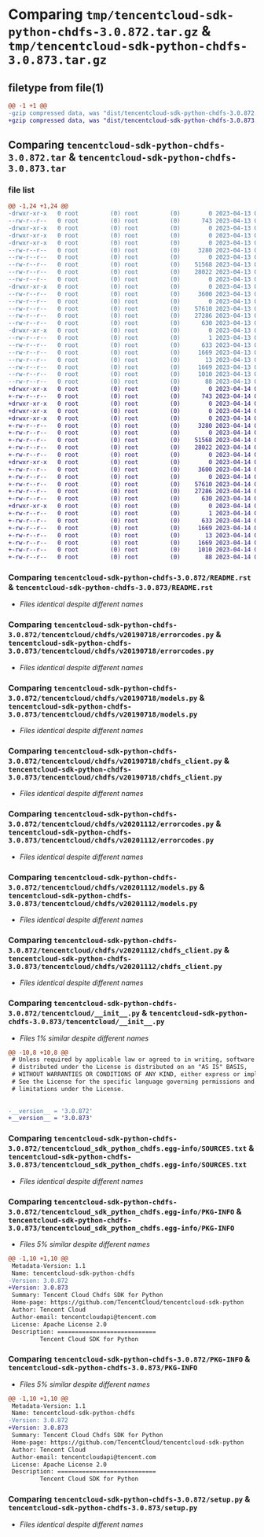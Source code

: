 # Comparing `tmp/tencentcloud-sdk-python-chdfs-3.0.872.tar.gz` & `tmp/tencentcloud-sdk-python-chdfs-3.0.873.tar.gz`

## filetype from file(1)

```diff
@@ -1 +1 @@
-gzip compressed data, was "dist/tencentcloud-sdk-python-chdfs-3.0.872.tar", last modified: Thu Apr 13 00:24:23 2023, max compression
+gzip compressed data, was "dist/tencentcloud-sdk-python-chdfs-3.0.873.tar", last modified: Fri Apr 14 00:24:42 2023, max compression
```

## Comparing `tencentcloud-sdk-python-chdfs-3.0.872.tar` & `tencentcloud-sdk-python-chdfs-3.0.873.tar`

### file list

```diff
@@ -1,24 +1,24 @@
-drwxr-xr-x   0 root         (0) root         (0)        0 2023-04-13 00:24:23.000000 tencentcloud-sdk-python-chdfs-3.0.872/
--rw-r--r--   0 root         (0) root         (0)      743 2023-04-13 00:24:23.000000 tencentcloud-sdk-python-chdfs-3.0.872/README.rst
-drwxr-xr-x   0 root         (0) root         (0)        0 2023-04-13 00:24:23.000000 tencentcloud-sdk-python-chdfs-3.0.872/tencentcloud/
-drwxr-xr-x   0 root         (0) root         (0)        0 2023-04-13 00:24:23.000000 tencentcloud-sdk-python-chdfs-3.0.872/tencentcloud/chdfs/
-drwxr-xr-x   0 root         (0) root         (0)        0 2023-04-13 00:24:23.000000 tencentcloud-sdk-python-chdfs-3.0.872/tencentcloud/chdfs/v20190718/
--rw-r--r--   0 root         (0) root         (0)     3280 2023-04-13 00:24:23.000000 tencentcloud-sdk-python-chdfs-3.0.872/tencentcloud/chdfs/v20190718/errorcodes.py
--rw-r--r--   0 root         (0) root         (0)        0 2023-04-13 00:24:23.000000 tencentcloud-sdk-python-chdfs-3.0.872/tencentcloud/chdfs/v20190718/__init__.py
--rw-r--r--   0 root         (0) root         (0)    51568 2023-04-13 00:24:23.000000 tencentcloud-sdk-python-chdfs-3.0.872/tencentcloud/chdfs/v20190718/models.py
--rw-r--r--   0 root         (0) root         (0)    28022 2023-04-13 00:24:23.000000 tencentcloud-sdk-python-chdfs-3.0.872/tencentcloud/chdfs/v20190718/chdfs_client.py
--rw-r--r--   0 root         (0) root         (0)        0 2023-04-13 00:24:23.000000 tencentcloud-sdk-python-chdfs-3.0.872/tencentcloud/chdfs/__init__.py
-drwxr-xr-x   0 root         (0) root         (0)        0 2023-04-13 00:24:23.000000 tencentcloud-sdk-python-chdfs-3.0.872/tencentcloud/chdfs/v20201112/
--rw-r--r--   0 root         (0) root         (0)     3600 2023-04-13 00:24:23.000000 tencentcloud-sdk-python-chdfs-3.0.872/tencentcloud/chdfs/v20201112/errorcodes.py
--rw-r--r--   0 root         (0) root         (0)        0 2023-04-13 00:24:23.000000 tencentcloud-sdk-python-chdfs-3.0.872/tencentcloud/chdfs/v20201112/__init__.py
--rw-r--r--   0 root         (0) root         (0)    57610 2023-04-13 00:24:23.000000 tencentcloud-sdk-python-chdfs-3.0.872/tencentcloud/chdfs/v20201112/models.py
--rw-r--r--   0 root         (0) root         (0)    27286 2023-04-13 00:24:23.000000 tencentcloud-sdk-python-chdfs-3.0.872/tencentcloud/chdfs/v20201112/chdfs_client.py
--rw-r--r--   0 root         (0) root         (0)      630 2023-04-13 00:24:23.000000 tencentcloud-sdk-python-chdfs-3.0.872/tencentcloud/__init__.py
-drwxr-xr-x   0 root         (0) root         (0)        0 2023-04-13 00:24:23.000000 tencentcloud-sdk-python-chdfs-3.0.872/tencentcloud_sdk_python_chdfs.egg-info/
--rw-r--r--   0 root         (0) root         (0)        1 2023-04-13 00:24:23.000000 tencentcloud-sdk-python-chdfs-3.0.872/tencentcloud_sdk_python_chdfs.egg-info/dependency_links.txt
--rw-r--r--   0 root         (0) root         (0)      633 2023-04-13 00:24:23.000000 tencentcloud-sdk-python-chdfs-3.0.872/tencentcloud_sdk_python_chdfs.egg-info/SOURCES.txt
--rw-r--r--   0 root         (0) root         (0)     1669 2023-04-13 00:24:23.000000 tencentcloud-sdk-python-chdfs-3.0.872/tencentcloud_sdk_python_chdfs.egg-info/PKG-INFO
--rw-r--r--   0 root         (0) root         (0)       13 2023-04-13 00:24:23.000000 tencentcloud-sdk-python-chdfs-3.0.872/tencentcloud_sdk_python_chdfs.egg-info/top_level.txt
--rw-r--r--   0 root         (0) root         (0)     1669 2023-04-13 00:24:23.000000 tencentcloud-sdk-python-chdfs-3.0.872/PKG-INFO
--rw-r--r--   0 root         (0) root         (0)     1010 2023-04-13 00:24:23.000000 tencentcloud-sdk-python-chdfs-3.0.872/setup.py
--rw-r--r--   0 root         (0) root         (0)       88 2023-04-13 00:24:23.000000 tencentcloud-sdk-python-chdfs-3.0.872/setup.cfg
+drwxr-xr-x   0 root         (0) root         (0)        0 2023-04-14 00:24:42.000000 tencentcloud-sdk-python-chdfs-3.0.873/
+-rw-r--r--   0 root         (0) root         (0)      743 2023-04-14 00:24:42.000000 tencentcloud-sdk-python-chdfs-3.0.873/README.rst
+drwxr-xr-x   0 root         (0) root         (0)        0 2023-04-14 00:24:42.000000 tencentcloud-sdk-python-chdfs-3.0.873/tencentcloud/
+drwxr-xr-x   0 root         (0) root         (0)        0 2023-04-14 00:24:42.000000 tencentcloud-sdk-python-chdfs-3.0.873/tencentcloud/chdfs/
+drwxr-xr-x   0 root         (0) root         (0)        0 2023-04-14 00:24:42.000000 tencentcloud-sdk-python-chdfs-3.0.873/tencentcloud/chdfs/v20190718/
+-rw-r--r--   0 root         (0) root         (0)     3280 2023-04-14 00:24:42.000000 tencentcloud-sdk-python-chdfs-3.0.873/tencentcloud/chdfs/v20190718/errorcodes.py
+-rw-r--r--   0 root         (0) root         (0)        0 2023-04-14 00:24:42.000000 tencentcloud-sdk-python-chdfs-3.0.873/tencentcloud/chdfs/v20190718/__init__.py
+-rw-r--r--   0 root         (0) root         (0)    51568 2023-04-14 00:24:42.000000 tencentcloud-sdk-python-chdfs-3.0.873/tencentcloud/chdfs/v20190718/models.py
+-rw-r--r--   0 root         (0) root         (0)    28022 2023-04-14 00:24:42.000000 tencentcloud-sdk-python-chdfs-3.0.873/tencentcloud/chdfs/v20190718/chdfs_client.py
+-rw-r--r--   0 root         (0) root         (0)        0 2023-04-14 00:24:42.000000 tencentcloud-sdk-python-chdfs-3.0.873/tencentcloud/chdfs/__init__.py
+drwxr-xr-x   0 root         (0) root         (0)        0 2023-04-14 00:24:42.000000 tencentcloud-sdk-python-chdfs-3.0.873/tencentcloud/chdfs/v20201112/
+-rw-r--r--   0 root         (0) root         (0)     3600 2023-04-14 00:24:42.000000 tencentcloud-sdk-python-chdfs-3.0.873/tencentcloud/chdfs/v20201112/errorcodes.py
+-rw-r--r--   0 root         (0) root         (0)        0 2023-04-14 00:24:42.000000 tencentcloud-sdk-python-chdfs-3.0.873/tencentcloud/chdfs/v20201112/__init__.py
+-rw-r--r--   0 root         (0) root         (0)    57610 2023-04-14 00:24:42.000000 tencentcloud-sdk-python-chdfs-3.0.873/tencentcloud/chdfs/v20201112/models.py
+-rw-r--r--   0 root         (0) root         (0)    27286 2023-04-14 00:24:42.000000 tencentcloud-sdk-python-chdfs-3.0.873/tencentcloud/chdfs/v20201112/chdfs_client.py
+-rw-r--r--   0 root         (0) root         (0)      630 2023-04-14 00:24:42.000000 tencentcloud-sdk-python-chdfs-3.0.873/tencentcloud/__init__.py
+drwxr-xr-x   0 root         (0) root         (0)        0 2023-04-14 00:24:42.000000 tencentcloud-sdk-python-chdfs-3.0.873/tencentcloud_sdk_python_chdfs.egg-info/
+-rw-r--r--   0 root         (0) root         (0)        1 2023-04-14 00:24:42.000000 tencentcloud-sdk-python-chdfs-3.0.873/tencentcloud_sdk_python_chdfs.egg-info/dependency_links.txt
+-rw-r--r--   0 root         (0) root         (0)      633 2023-04-14 00:24:42.000000 tencentcloud-sdk-python-chdfs-3.0.873/tencentcloud_sdk_python_chdfs.egg-info/SOURCES.txt
+-rw-r--r--   0 root         (0) root         (0)     1669 2023-04-14 00:24:42.000000 tencentcloud-sdk-python-chdfs-3.0.873/tencentcloud_sdk_python_chdfs.egg-info/PKG-INFO
+-rw-r--r--   0 root         (0) root         (0)       13 2023-04-14 00:24:42.000000 tencentcloud-sdk-python-chdfs-3.0.873/tencentcloud_sdk_python_chdfs.egg-info/top_level.txt
+-rw-r--r--   0 root         (0) root         (0)     1669 2023-04-14 00:24:42.000000 tencentcloud-sdk-python-chdfs-3.0.873/PKG-INFO
+-rw-r--r--   0 root         (0) root         (0)     1010 2023-04-14 00:24:42.000000 tencentcloud-sdk-python-chdfs-3.0.873/setup.py
+-rw-r--r--   0 root         (0) root         (0)       88 2023-04-14 00:24:42.000000 tencentcloud-sdk-python-chdfs-3.0.873/setup.cfg
```

### Comparing `tencentcloud-sdk-python-chdfs-3.0.872/README.rst` & `tencentcloud-sdk-python-chdfs-3.0.873/README.rst`

 * *Files identical despite different names*

### Comparing `tencentcloud-sdk-python-chdfs-3.0.872/tencentcloud/chdfs/v20190718/errorcodes.py` & `tencentcloud-sdk-python-chdfs-3.0.873/tencentcloud/chdfs/v20190718/errorcodes.py`

 * *Files identical despite different names*

### Comparing `tencentcloud-sdk-python-chdfs-3.0.872/tencentcloud/chdfs/v20190718/models.py` & `tencentcloud-sdk-python-chdfs-3.0.873/tencentcloud/chdfs/v20190718/models.py`

 * *Files identical despite different names*

### Comparing `tencentcloud-sdk-python-chdfs-3.0.872/tencentcloud/chdfs/v20190718/chdfs_client.py` & `tencentcloud-sdk-python-chdfs-3.0.873/tencentcloud/chdfs/v20190718/chdfs_client.py`

 * *Files identical despite different names*

### Comparing `tencentcloud-sdk-python-chdfs-3.0.872/tencentcloud/chdfs/v20201112/errorcodes.py` & `tencentcloud-sdk-python-chdfs-3.0.873/tencentcloud/chdfs/v20201112/errorcodes.py`

 * *Files identical despite different names*

### Comparing `tencentcloud-sdk-python-chdfs-3.0.872/tencentcloud/chdfs/v20201112/models.py` & `tencentcloud-sdk-python-chdfs-3.0.873/tencentcloud/chdfs/v20201112/models.py`

 * *Files identical despite different names*

### Comparing `tencentcloud-sdk-python-chdfs-3.0.872/tencentcloud/chdfs/v20201112/chdfs_client.py` & `tencentcloud-sdk-python-chdfs-3.0.873/tencentcloud/chdfs/v20201112/chdfs_client.py`

 * *Files identical despite different names*

### Comparing `tencentcloud-sdk-python-chdfs-3.0.872/tencentcloud/__init__.py` & `tencentcloud-sdk-python-chdfs-3.0.873/tencentcloud/__init__.py`

 * *Files 1% similar despite different names*

```diff
@@ -10,8 +10,8 @@
 # Unless required by applicable law or agreed to in writing, software
 # distributed under the License is distributed on an "AS IS" BASIS,
 # WITHOUT WARRANTIES OR CONDITIONS OF ANY KIND, either express or implied.
 # See the License for the specific language governing permissions and
 # limitations under the License.
 
 
-__version__ = '3.0.872'
+__version__ = '3.0.873'
```

### Comparing `tencentcloud-sdk-python-chdfs-3.0.872/tencentcloud_sdk_python_chdfs.egg-info/SOURCES.txt` & `tencentcloud-sdk-python-chdfs-3.0.873/tencentcloud_sdk_python_chdfs.egg-info/SOURCES.txt`

 * *Files identical despite different names*

### Comparing `tencentcloud-sdk-python-chdfs-3.0.872/tencentcloud_sdk_python_chdfs.egg-info/PKG-INFO` & `tencentcloud-sdk-python-chdfs-3.0.873/tencentcloud_sdk_python_chdfs.egg-info/PKG-INFO`

 * *Files 5% similar despite different names*

```diff
@@ -1,10 +1,10 @@
 Metadata-Version: 1.1
 Name: tencentcloud-sdk-python-chdfs
-Version: 3.0.872
+Version: 3.0.873
 Summary: Tencent Cloud Chdfs SDK for Python
 Home-page: https://github.com/TencentCloud/tencentcloud-sdk-python
 Author: Tencent Cloud
 Author-email: tencentcloudapi@tencent.com
 License: Apache License 2.0
 Description: ============================
         Tencent Cloud SDK for Python
```

### Comparing `tencentcloud-sdk-python-chdfs-3.0.872/PKG-INFO` & `tencentcloud-sdk-python-chdfs-3.0.873/PKG-INFO`

 * *Files 5% similar despite different names*

```diff
@@ -1,10 +1,10 @@
 Metadata-Version: 1.1
 Name: tencentcloud-sdk-python-chdfs
-Version: 3.0.872
+Version: 3.0.873
 Summary: Tencent Cloud Chdfs SDK for Python
 Home-page: https://github.com/TencentCloud/tencentcloud-sdk-python
 Author: Tencent Cloud
 Author-email: tencentcloudapi@tencent.com
 License: Apache License 2.0
 Description: ============================
         Tencent Cloud SDK for Python
```

### Comparing `tencentcloud-sdk-python-chdfs-3.0.872/setup.py` & `tencentcloud-sdk-python-chdfs-3.0.873/setup.py`

 * *Files identical despite different names*

